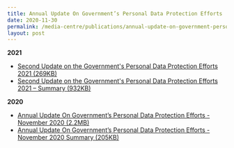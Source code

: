 ```yaml
---
title: Annual Update On Government’s Personal Data Protection Efforts
date: 2020-11-30
permalink: /media-centre/publications/annual-update-on-government-personal-data-protection-efforts/
layout: post
---
```

**2021**<br>
* [Second Update on the Government's Personal Data Protection Efforts 2021 (269KB)](/files/publications/government-personal-data-protection-efforts-2021.pdf)<br>
* [Second Update on the Government's Personal Data Protection Efforts 2021 – Summary (932KB)](/files/publications/government-personal-data-protection-efforts-2021-summary.pdf)

**2020**<br>
* [Annual Update On Government’s Personal Data Protection Efforts - November 2020  (2.2MB)](/files/publications/annual-update-on-govt-personal-data-protection-efforts-2020.pdf)<br>
* [Annual Update On Government’s Personal Data Protection Efforts - November 2020  Summary	(205KB)](/files/publications/annual-update-on-govt-personal-data-protection-efforts-nov2020-summary.pdf)